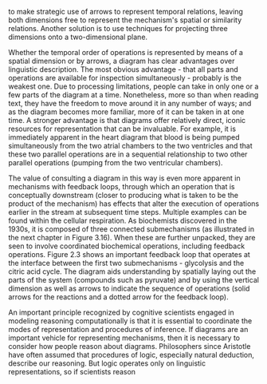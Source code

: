 to make strategic use of arrows to represent temporal relations, leaving both dimensions free to represent the mechanism's spatial or similarity relations. Another solution is to use techniques for projecting three dimensions onto a two-dimensional plane.

Whether the temporal order of operations is represented by means of a spatial dimension or by arrows, a diagram has clear advantages over linguistic description. The most obvious advantage - that all parts and operations are available for inspection simultaneously - probably is the weakest one. Due to processing limitations, people can take in only one or a few parts of the diagram at a time. Nonetheless, more so than when reading text, they have the freedom to move around it in any number of ways; and as the diagram becomes more familiar, more of it can be taken in at one time. A stronger advantage is that diagrams offer relatively direct, iconic resources for representation that can be invaluable. For example, it is immediately apparent in the heart diagram that blood is being pumped simultaneously from the two atrial chambers to the two ventricles and that these two parallel operations are in a sequential relationship to two other parallel operations (pumping from the two ventricular chambers).

The value of consulting a diagram in this way is even more apparent in mechanisms with feedback loops, through which an operation that is conceptually downstream (closer to producing what is taken to be the product of the mechanism) has effects that alter the execution of operations earlier in the stream at subsequent time steps. Multiple examples can be found within the cellular respiration. As biochemists discovered in the 1930s, it is composed of three connected submechanisms (as illustrated in the next chapter in Figure 3.16). When these are further unpacked, they are seen to involve coordinated biochemical operations, including feedback operations. Figure 2.3 shows an important feedback loop that operates at the interface between the first two submechanisms - glycolysis and the citric acid cycle. The diagram aids understanding by spatially laying out the parts of the system (compounds such as pyruvate) and by using the vertical dimension as well as arrows to indicate the sequence of operations (solid arrows for the reactions and a dotted arrow for the feedback loop).

An important principle recognized by cognitive scientists engaged in modeling reasoning computationally is that it is essential to coordinate the modes of representation and procedures of inference. If diagrams are an important vehicle for representing mechanisms, then it is necessary to consider how people reason about diagrams. Philosophers since Aristotle have often assumed that procedures of logic, especially natural deduction, describe our reasoning. But logic operates only on linguistic representations, so if scientists reason